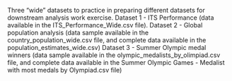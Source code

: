 Three “wide” datasets to practice in preparing different datasets for downstream analysis work exercise.
Dataset 1 - ITS Performance (data available in the ITS_Performance_Wide.csv file). 
Dataset 2 - Global population analysis (data sample available in the country_population_wide.csv file, and complete data available in the population_estimates_wide.csv)
Dataset 3 - Summer Olympic medal winners (data sample available in the olympic_medalists_by_olimpiad.csv file, and complete data available in the Summer Olympic Games - Medalist with most medals by Olympiad.csv file)
